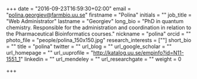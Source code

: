 +++
date = "2016-09-23T16:59:30+02:00"
email = "polina.georgiev@farmbio.uu.se"
firstname = "Polina"
initials = ""
job_title = "Web Administrator"
lastname = "Georgiev"
long_bio = "PhD in quantum chemistry. Responsible for the administration and coordination in relation to the Pharmaceutical Bioinformatics courses."
nickname = "polina"
orcid = ""
photo_file = "people/polina_150x150.jpg"
research_interests = [""]
short_bio = ""
title = "polina"
twitter = ""
url_blog = ""
url_google_scholar = ""
url_homepage = ""
url_uuprofile = "http://katalog.uu.se/empinfo?id=N11-1551_1"
linkedin = ""
url_mendeley = ""
url_researchgate = ""
weight = 0

+++

